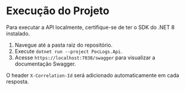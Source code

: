 # Execução do Projeto

Para executar a API localmente, certifique-se de ter o SDK do .NET 8 instalado.

1. Navegue até a pasta raiz do repositório.
2. Execute `dotnet run --project PocLogs.Api`.
3. Acesse `https://localhost:7038/swagger` para visualizar a documentação Swagger.

O header `X-Correlation-Id` será adicionado automaticamente em cada resposta.
